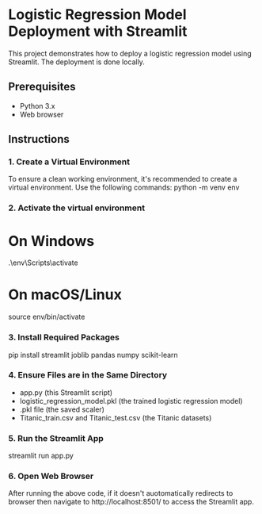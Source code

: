 # Logistic Regression Model Deployment with Streamlit

This project demonstrates how to deploy a logistic regression model using Streamlit. The deployment is done locally.

## Prerequisites

- Python 3.x
- Web browser

## Instructions

### 1. Create a Virtual Environment
To ensure a clean working environment, it's recommended to create a virtual environment. Use the following commands:
python -m venv env

### 2. Activate the virtual environment
# On Windows
.\env\Scripts\activate
# On macOS/Linux
source env/bin/activate

### 3. Install Required Packages
pip install streamlit joblib pandas numpy scikit-learn

### 4. Ensure Files are in the Same Directory
- app.py (this Streamlit script)
- logistic_regression_model.pkl (the trained logistic regression model)
- .pkl file (the saved scaler)
- Titanic_train.csv and Titanic_test.csv (the Titanic datasets)

### 5. Run the Streamlit App
streamlit run app.py

### 6. Open Web Browser
After running the above code, if it doesn't auotomatically redirects to browser then navigate to http://localhost:8501/ to access the Streamlit app.
